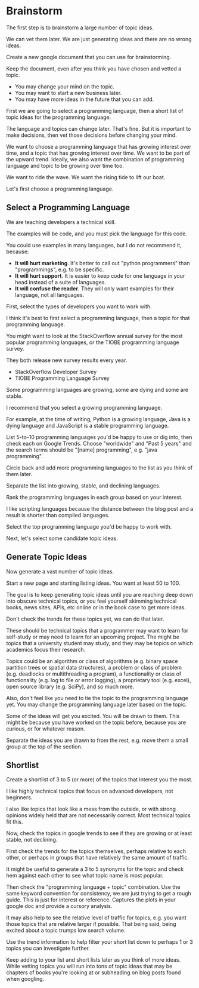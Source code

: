 # Brainstorm

The first step is to brainstorm a large number of topic ideas.

We can vet them later. We are just generating ideas and there are no wrong ideas.

Create a new google document that you can use for brainstorming.

Keep the document, even after you think you have chosen and vetted a topic.

* You may change your mind on the topic.
* You may want to start a new business later.
* You may have more ideas in the future that you can add.

First we are going to select a programming language, then a short list of topic ideas for the programming language.

The language and topics can change later. That's fine. But it is important to make decisions, then vet those decisions before changing your mind.

We want to choose a programming language that has growing interest over time, and a topic that has growing interest over time. We want to be part of the upward trend. Ideally, we also want the combination of programming language and topic to be growing over time too.

We want to ride the wave. We want the rising tide to lift our boat.

Let's first choose a programming language.



## Select a Programming Language

We are teaching developers a technical skill.

The examples will be code, and you must pick the language for this code.

You could use examples in many languages, but I do not recommend it, because:

* **It will hurt marketing**. It's better to call out "python programmers" than "programmings", e.g. to be specific.
* **It will hurt support**. It is easier to keep code for one language in your head instead of a suite of languages.
* **It will confuse the reader**. They will only want examples for their language, not all languages.

First, select the types of developers you want to work with.

I think it's best to first select a programming language, then a topic for that programming language.

You might want to look at the StackOverflow annual survey for the most popular programming languages, or the TIOBE programming language survey.

They both release new survey results every year.

* StackOverflow Developer Survey
* TIOBE Programming Language Survey

Some programming languages are growing, some are dying and some are stable.

I recommend that you select a growing programming language.

For example, at the time of writing, Python is a growing language, Java is a dying language and JavaScript is a stable programming language.

List 5-to-10 programming languages you'd be happy to use or dig into, then check each on Google Trends. Choose "worldwide" and "Past 5 years" and the search terms should be "[name] programming", e.g. "java programming".

Circle back and add more programming languages to the list as you think of them later.

Separate the list into growing, stable, and declining languages.

Rank the programming languages in each group based on your interest.

I like scripting languages because the distance between the blog post and a result is shorter than compiled languages.

Select the top programming language you'd be happy to work with.

Next, let's select some candidate topic ideas.



## Generate Topic Ideas

Now generate a vast number of topic ideas.

Start a new page and starting listing ideas. You want at least 50 to 100.

The goal is to keep generating topic ideas until you are reaching deep down into obscure technical topics, or you feel yourself skimming technical books, news sites, APIs, etc online or in the book case to get more ideas.

Don't check the trends for these topics yet, we can do that later.

These should be technical topics that a programmer may want to learn for self-study or may need to learn for an upcoming project. The might be topics that a university student may study, and they may be topics on which  academics focus their research.

Topics could be an algorithm or class of algorithms (e.g. binary space partition trees or spatial data structures), a problem or class of problem (e.g. deadlocks or multithreading a program), a functionality or class of functionality (e.g. log to file or error logging), a proprietary tool (e.g. excel), open source library (e.g. SciPy), and so much more.

Also, don't feel like you need to tie the topic to the programming language yet. You may change the programming language later based on the topic.

Some of the ideas will get you excited. You will be drawn to them. This might be because you have worked on the topic before, because you are curious, or for whatever reason.

Separate the ideas you are drawn to from the rest, e.g. move them a small group at the top of the section.


## Shortlist

Create a shortlist of 3 to 5 (or more) of the topics that interest you the most.

I like highly technical topics that focus on advanced developers, not beginners.

I also like topics that look like a mess from the outside, or with strong opinions widely held that are not necessarily correct. Most technical topics fit this.

Now, check the topics in google trends to see if they are growing or at least stable, not declining.

First check the trends for the topics themselves, perhaps relative to each other, or perhaps in groups that have relatively the same amount of traffic.

It might be useful to generate a 3 to 5 synonyms for the topic and check hem against each other to see what topic name is most popular.

Then check the "programming language + topic" combination. Use the same keyword convention for consistency, we are just trying to get a rough guide. This is just for interest or reference. Captures the plots in your google doc and provide a cursory analysis.

It may also help to see the relative level of traffic for topics, e.g. you want those topics that are relative larger if possible. That being said, being excited about a topic trumps low search volume.

Use the trend information to help filter your short list down to perhaps 1 or 3 topics you can investigate further.

Keep adding to your list and short lists later as you think of more ideas. While vetting topics you will run into tons of topic ideas that may be chapters of books you're looking at or subheading on blog posts found when googling.

